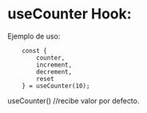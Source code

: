 # useCounter Hook:

Ejemplo de uso:

```
    const {
        counter,
        increment,
        decrement,
        reset
    } = useCounter(10);
```

useCounter() //recibe valor por defecto.
